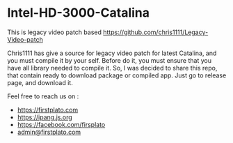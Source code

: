 # Intel-HD-3000-Catalina
This is legacy video patch based https://github.com/chris1111/Legacy-Video-patch

Chris1111 has give a source for legacy video patch for latest Catalina, and you must compile it by your self. Before do it, you must ensure that you have all library needed to compile it. So, I was decided to share this repo, that contain ready to download package or compiled app. Just go to release page, and download it.

Feel free to reach us on :
- https://firstplato.com
- https://ipang.js.org
- https://facebook.com/firsplato
- admin@firstplato.com
